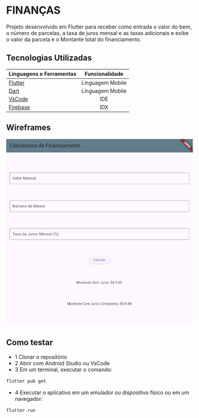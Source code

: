 # FINANÇAS

Projeto desenvolvido em Flutter para receber como entrada o valor do bem, o número de parcelas, a taxa de juros mensal e as taxas adicionais e exibe o valor da parcela e o Montante total do financiamento.

## Tecnologias Utilizadas

| Linguagens e Ferramentas  | Funcionalidade |
| ------------- |:-------------:|
| [Flutter]() | Linguagem Mobile    |
| [Dart](https://dart.dev/) | Linguagem Mobile    |
| [VsCode](https://code.visualstudio.com/) | IDE    |
| [Firebase](https://studio.firebase.google.com/) | IDX    |

## Wireframes

![Wireframe Home](./assets/Captura%20de%20tela%202025-05-21%20162322.png)

## Como testar
- 1 Clonar o repositório
- 2 Abrir com Android Studio ou VsCode
- 3 Em um terminal, executar o comando:
```bash
flutter pub get
```
- 4 Executar o aplicativo em um emulador ou dispositivo físico ou em um navegador:
```bash
flutter run
```
